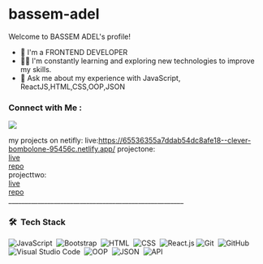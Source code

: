 # bassem-adel
 Welcome to BASSEM ADEL's profile!


<!-- Typing SVG by DenverCoder1 - https://github.com/DenverCoder1/readme-typing-svg -->


- 🏢 I'm a FRONTEND DEVELOPER
- 👨‍💻 I'm constantly learning and exploring new technologies to improve my skills.
- 💬 Ask me about my experience with JavaScript, ReactJS,HTML,CSS,OOP,JSON
### Connect with Me :

<a href="www.linkedin.com/in/bassem-adel-121b88266" target="_blank"><img src="https://img.shields.io/badge/-BASSEMADEL-0077B5?style=for-the-badge&logo=Linkedin&logoColor=white"/></a>

my projects on netifly:
live:https://65536355a7ddab54dc8afe18--clever-bombolone-95456c.netlify.app/
projectone:
<a  style ="display:block" href="https://bassem-adel-cs.github.io/projeceone1">live</a>
<a  style ="display:block" href="https://github.com/bassem-adel-cs/projeceone1.git">repo</a>
projecttwo:
<a  style ="display:block" href="https://bassem-adel-cs.github.io/porject_two/">live</a>
<a  style ="display:block" href="https://github.com/bassem-adel-cs/porject_two.git">repo</a>
         ______________________________________________________
     
### 🛠 &nbsp;Tech Stack
![JavaScript](https://img.shields.io/badge/-JavaScript-05122A?style=flat&logo=javascript)&nbsp;
![Bootstrap](https://img.shields.io/badge/-Bootstrap-05122A?style=flat&logo=bootstrap&logoColor=563D7C)&nbsp;
![HTML](https://img.shields.io/badge/-HTML-05122A?style=flat&logo=HTML5)&nbsp;
![CSS](https://img.shields.io/badge/-CSS-05122A?style=flat&logo=CSS3&logoColor=1572B6)&nbsp;
![React.js](https://img.shields.io/badge/-React-05122A?style=flat&logo=react)
![Git](https://img.shields.io/badge/-Git-05122A?style=flat&logo=git)&nbsp;
![GitHub](https://img.shields.io/badge/-GitHub-05122A?style=flat&logo=github)&nbsp;
![Visual Studio Code](https://img.shields.io/badge/-Visual%20Studio%20Code-05122A?style=flat&logo=visual-studio-code&logoColor=007ACC)&nbsp;
![OOP](https://img.shields.io/badge/-OOP-05122A?style=flat&logo=github)&nbsp;
![JSON](https://img.shields.io/badge/-JSON-05122A?style=flat&logo=github)&nbsp;
![API](https://img.shields.io/badge/-API-05122A?style=flat&logo=github)&nbsp;
